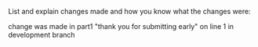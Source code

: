 List and explain changes made and how you know what the changes were:

change was made in part1 "thank you for submitting early" on line 1 in development branch

